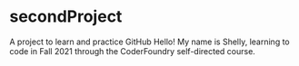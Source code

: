 # secondProject
A project to learn and practice GitHub
Hello! My name is Shelly, learning to code in Fall 2021
through the CoderFoundry self-directed course.
